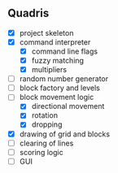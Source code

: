 ## Quadris

- [x] project skeleton
- [x] command interpreter
    - [x] command line flags
    - [x] fuzzy matching
    - [x] multipliers
- [ ] random number generator
- [ ] block factory and levels
- [ ] block movement logic
    - [x] directional movement
    - [x] rotation
    - [x] dropping
- [x] drawing of grid and blocks
- [ ] clearing of lines
- [ ] scoring logic
- [ ] GUI